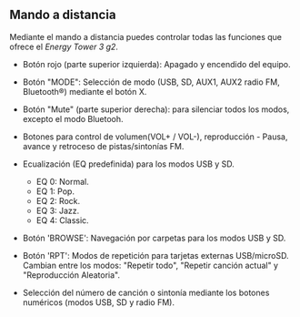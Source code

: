 ## Mando a distancia

Mediante el mando a distancia puedes controlar todas las funciones que ofrece el *Energy Tower 3 g2*.

* Botón rojo (parte superior izquierda): Apagado y encendido del equipo.

* Botón "MODE": Selección de modo (USB, SD, AUX1, AUX2 radio FM, Bluetooth®) mediante el botón X.

* Botón "Mute" (parte superior derecha):  para silenciar todos los modos, excepto el modo Bluetooh.

* Botones para control de volumen(VOL+ / VOL-), reproducción - Pausa, avance y retroceso de pistas/sintonías FM.

* Ecualización (EQ predefinida) para los modos USB y SD.
    * EQ 0: Normal.
    * EQ 1: Pop.
    * EQ 2: Rock.
    * EQ 3: Jazz.
    * EQ 4: Classic.

* Botón 'BROWSE': Navegación por carpetas para los modos USB y SD.

* Botón 'RPT': Modos de repetición para tarjetas externas USB/microSD. Cambian entre los modos: "Repetir todo", "Repetir canción actual" y "Reproducción Aleatoria".

* Selección del número de canción o sintonía mediante los botones numéricos (modos USB, SD y radio FM).









